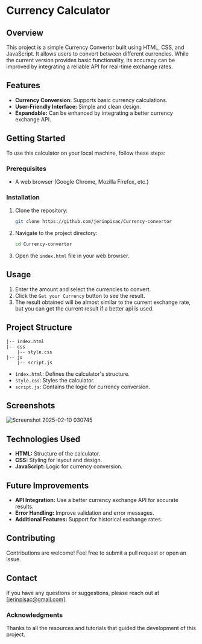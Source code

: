 # Currency Calculator

## Overview
This project is a simple Currency Convertor built using HTML, CSS, and JavaScript. It allows users to convert between different currencies. While the current version provides basic functionality, its accuracy can be improved by integrating a reliable API for real-time exchange rates.

## Features
- **Currency Conversion:** Supports basic currency calculations.
- **User-Friendly Interface:** Simple and clean design.
- **Expandable:** Can be enhanced by integrating a better currency exchange API.

## Getting Started
To use this calculator on your local machine, follow these steps:

### Prerequisites
- A web browser (Google Chrome, Mozilla Firefox, etc.)

### Installation
1. Clone the repository:
   ```bash
   git clone https://github.com/jerinpisac/Currency-convertor
   ```
2. Navigate to the project directory:
   ```bash
   cd Currency-convertor
   ```
3. Open the `index.html` file in your web browser.

## Usage
1. Enter the amount and select the currencies to convert.
2. Click the `Get your Currency` button to see the result.
3. The result obtained will be almost similar to the current exchange rate, but you can get the current result if a better api is used.

## Project Structure
```
|-- index.html
|-- css
    |-- style.css
|-- js
    |-- script.js
```
- `index.html`: Defines the calculator's structure.
- `style.css`: Styles the calculator.
- `script.js`: Contains the logic for currency conversion.

## Screenshots
![Screenshot 2025-02-10 030745](https://github.com/user-attachments/assets/1b0025a9-c6f2-49ef-8b26-847d97733f70)


## Technologies Used
- **HTML:** Structure of the calculator.
- **CSS:** Styling for layout and design.
- **JavaScript:** Logic for currency conversion.

## Future Improvements
- **API Integration:** Use a better currency exchange API for accurate results.
- **Error Handling:** Improve validation and error messages.
- **Additional Features:** Support for historical exchange rates.

## Contributing
Contributions are welcome! Feel free to submit a pull request or open an issue.

## Contact
If you have any questions or suggestions, please reach out at [jerinpisac@gmail.com].

### Acknowledgments
Thanks to all the resources and tutorials that guided the development of this project.

